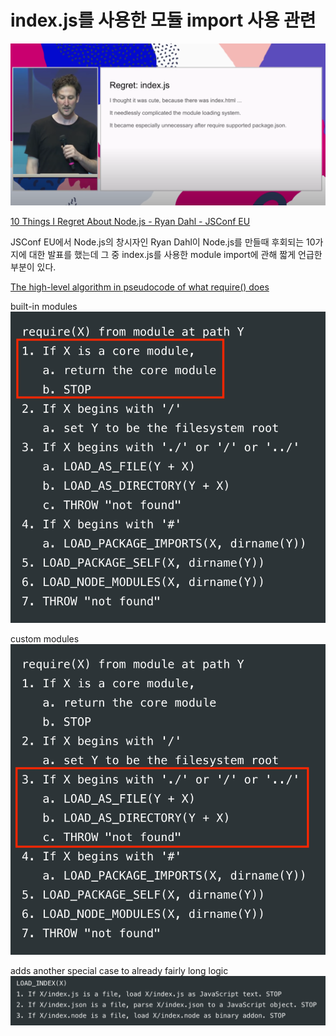 # index.js를 사용한 모듈 import 사용 관련

![0](./images/0.png)

[10 Things I Regret About Node.js - Ryan Dahl - JSConf EU
](https://www.youtube.com/watch?v=M3BM9TB-8yA)

JSConf EU에서 Node.js의 창시자인 Ryan Dahl이 Node.js를 만들때 후회되는 10가지에 대한 발표를 했는데 그 중 index.js를 사용한 module import에 관해 짧게 언급한 부분이 있다.

[The high-level algorithm in pseudocode of what require() does](https://nodejs.org/dist/latest-v16.x/docs/api/modules.html)

built-in modules
![1](./images/1.png)

custom modules
![2](./images/2.png)

adds another special case to already fairly long logic
![3](./images/3.png)
